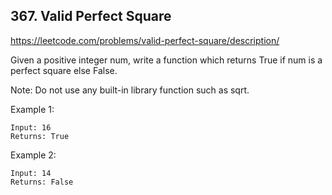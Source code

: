 ## 367. Valid Perfect Square

https://leetcode.com/problems/valid-perfect-square/description/

Given a positive integer num, write a function which returns True if num is a perfect square else False.

Note: Do not use any built-in library function such as sqrt.

Example 1:

```
Input: 16
Returns: True
```

Example 2:

```
Input: 14
Returns: False
```
